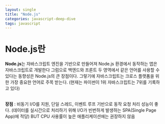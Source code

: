 ```yaml
---
layout: single
title: "Node.js"
categories: javascript-deep-dive
tags: javascript
---
```


# Node.js란

<strong>Node.js</strong>는 자바스크립트 엔진을 기반으로 만들어져
Node.js 환경에서 동작하는 앱은 자바스크립트로 개발한다
그럼으로 백엔드와 프론트 두 영역에서 같은 언어를 사용할 수 있다는
동향성은 Node.js의 큰 장점이다.
그렇기에 자바스크립트는 크로스 플랫폼을 위한 가장 중요한 언어로 주목 받는다.
(현재는 파이썬이 1위 자바스크립트는 7위를 기록하고 있다)<br><br>

<strong>장점</strong> : 비동기 I/O를 지원, 단일 스레드, 이벤트 루프 기반으로 동작
요청 처리 성능이 좋다.
(데이터를 실시간으로 처리하기 위해 I/O가 빈번하게 발생하는 SPA(Single Page App)에 적당)
BUT CPU 사용률이 높은 애플리케이션에는 권장하지 않음
